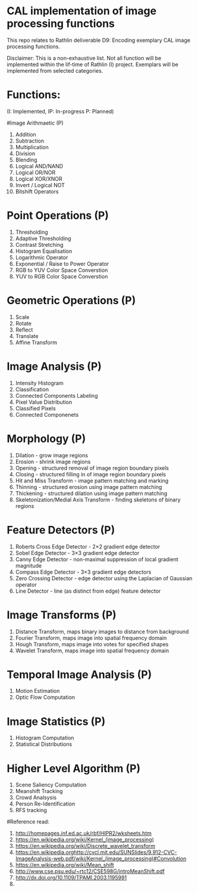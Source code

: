 # CAL implementation of image processing functions
This repo relates to Rathlin deliverable D9: Encoding exemplary CAL image processing functions.

Disclaimer: This is a non-exhaustive list. Not all function will be implemented within the lif-time of Rathlin (I) project. Exemplars will be implemented from selected categories. 

# Functions:
(I: Implemented, IP: In-progress  P: Planned)

#Image Arithmaetic (P)
1. Addition
2. Subtraction
3. Multiplication
4. Division
5. Blending
6. Logical AND/NAND
7. Logical OR/NOR
8. Logical XOR/XNOR
9. Invert / Logical NOT
10. Bitshift Operators

# Point Operations (P)
1. Thresholding
2. Adaptive Thresholding
3. Contrast Stretching
4. Histogram Equalisation
5. Logarithmic Operator
6. Exponential / Raise to Power Operator
7. RGB to YUV Color Space Converstion
8. YUV to RGB Color Space Converstion

# Geometric Operations (P)
1. Scale
2. Rotate
3. Reflect
4. Translate
5. Affine Transform

# Image Analysis (P)
1. Intensity Histogram
2. Classification
3. Connected Components Labeling 
4. Pixel Value Distribution
5. Classified Pixels
6. Connected Componenets

# Morphology (P)
1. Dilation - grow image regions
2. Erosion - shrink image regions
3. Opening - structured removal of image region boundary pixels
4. Closing - structured filling in of image region boundary pixels
5. Hit and Miss Transform - image pattern matching and marking
6. Thinning - structured erosion using image pattern matching
7. Thickening - structured dilation using image pattern matching
8. Skeletonization/Medial Axis Transform - finding skeletons of binary regions

# Feature Detectors (P)
1. Roberts Cross Edge Detector - 2×2 gradient edge detector
2. Sobel Edge Detector - 3×3 gradient edge detector
3. Canny Edge Detector - non-maximal suppression of local gradient magnitude
4. Compass Edge Detector - 3×3 gradient edge detectors
5. Zero Crossing Detector - edge detector using the Laplacian of Gaussian operator
6. Line Detector - line (as distinct from edge) feature detector

# Image Transforms (P)
1. Distance Transform, maps binary images to distance from background
2. Fourier Transform, maps image into spatial frequency domain
3. Hough Transform, maps image into votes for specified shapes
4. Wavelet Transform, maps image into spatial frequency domain

# Temporal Image Analysis (P)
1. Motion Estimation
2. Optic Flow Computation

# Image Statistics (P)
1. Histogram Computation
2. Statistical Distributions

# Higher Level Algorithm (P)
1. Scene Saliency Computation
2. Meanshift Tracking
3. Crowd Analsysis
4. Person Re-Identification
5. RFS tracking  


#Reference read: 
1. http://homepages.inf.ed.ac.uk/rbf/HIPR2/wksheets.htm
2. https://en.wikipedia.org/wiki/Kernel_(image_processing)
3. https://en.wikipedia.org/wiki/Discrete_wavelet_transform
4. https://en.wikipedia.orghttp://cvcl.mit.edu/SUNSlides/9.912-CVC-ImageAnalysis-web.pdf/wiki/Kernel_(image_processing)#Convolution
5. https://en.wikipedia.org/wiki/Mean_shift
6. http://www.cse.psu.edu/~rtc12/CSE598G/introMeanShift.pdf
7. http://dx.doi.org/10.1109/TPAMI.2003.1195991
8. 
